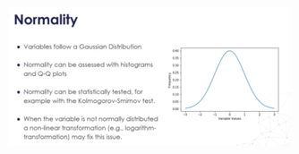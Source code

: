 ![](https://github.com/Aman9026/100DaysOfMachineLearning/blob/master/Data/Images/Feature-Engineering/image2.png)
